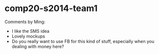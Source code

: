 comp20-s2014-team1
==================

Comments by Ming:
* I like the SMS idea
* Lovely mockups
* Do you really want to use FB for this kind of stuff, especially when you dealing with money here?
